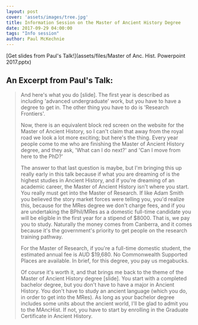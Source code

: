 ```yaml
---
layout: post
cover: 'assets/images/tree.jpg'
title: Information Session on the Master of Ancient History Degree
date: 2017-09-29 04:00:00
tags: "Info session"
author: Paul McKechnie
---
```


[Get slides from Paul's Talk!](assets/files/Master of Anc. Hist. Powerpoint 2017.pptx)

## An Excerpt from Paul's Talk:
    
> And here's what you do [slide]. The first year is described as including 'advanced undergraduate' work, but you have to have a degree to get in. The other thing you have to do is 'Research Frontiers'. 
>
> Now, there is an equivalent block red screen on the website for the Master of Ancient History, so I can't claim that away from the royal road we look a lot more exciting; but here's the thing. Every year people come to me who are finishing the Master of Ancient History degree, and they ask, 'What can I do next?' and 'Can I move from here to the PhD?' 
>
> The answer to that last question is maybe, but I'm bringing this up really early in this talk because if what you are dreaming of is the highest studies in Ancient History, and if you're dreaming of an academic career, the Master of Ancient History isn't where you start. You really must get into the Master of Research. If like Adam Smith you believed the story market forces were telling you, you'd realize this, because for the MRes degree we don't charge fees, and if you are undertaking the BPhil/MRes as a domestic full-time candidate you will be eligible in the first year for a stipend of $8000. That is, we pay you to study. Naturally the money comes from Canberra, and it comes because it's the government's priority to get people on the research training pathway. 
>
> For the Master of Research, if you're a full-time domestic student, the estimated annual fee is AUD $19,680. No Commonwealth Supported Places are available. In brief, for this degree, you pay us megabucks. 
>
> Of course it's worth it, and that brings me back to the theme of the Master of Ancient History degree [slide]. You start with a completed bachelor degree, but you don't have to have a major in Ancient History. You don't have to study an ancient language (which you do, in order to get into the MRes). As long as your bachelor degree includes some units about the ancient world, I'll be glad to admit you to the MAncHist. If not, you have to start by enrolling in the Graduate Certificate in Ancient History. 
